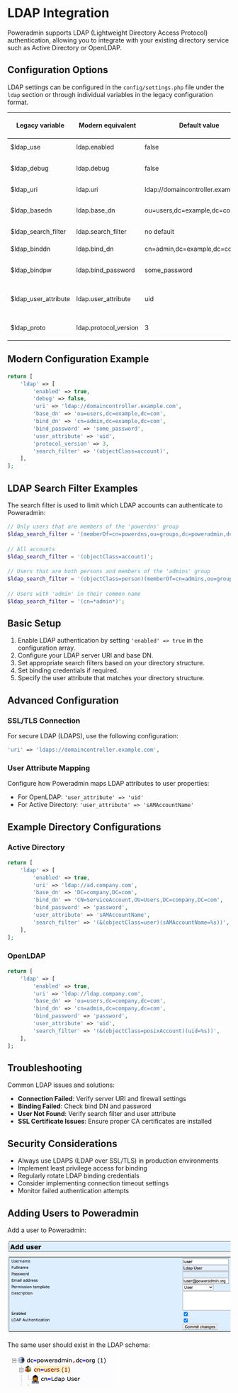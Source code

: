 # LDAP Integration

Poweradmin supports LDAP (Lightweight Directory Access Protocol) authentication, allowing you to integrate with your existing directory service such as Active Directory or OpenLDAP.

## Configuration Options

LDAP settings can be configured in the `config/settings.php` file under the `ldap` section or through individual variables in the legacy configuration format.

| Legacy variable | Modern equivalent | Default value | Description | Added in version |
|----------------|-------------------|---------------|-------------|-----------------|
| $ldap_use | ldap.enabled | false | Enable LDAP authentication | 2.1.7 |
| $ldap_debug | ldap.debug | false | Enable debug for LDAP connection | 2.1.7 |
| $ldap_uri | ldap.uri | ldap://domaincontroller.example.com | LDAP server URI | 2.1.7 |
| $ldap_basedn | ldap.base_dn | ou=users,dc=example,dc=com | The top level of the LDAP directory tree | 2.1.7 |
| $ldap_search_filter | ldap.search_filter | no default | Filter for LDAP search | 2.1.7 |
| $ldap_binddn | ldap.bind_dn | cn=admin,dc=example,dc=com | LDAP user for binding | 2.1.7 |
| $ldap_bindpw | ldap.bind_password | some_password | Password for LDAP binding user | 2.1.7 |
| $ldap_user_attribute | ldap.user_attribute | uid | Username attribute used in LDAP search filter | 2.1.7 |
| $ldap_proto | ldap.protocol_version | 3 | LDAP protocol version | 2.1.7 |

## Modern Configuration Example

```php
return [
    'ldap' => [
        'enabled' => true,
        'debug' => false,
        'uri' => 'ldap://domaincontroller.example.com',
        'base_dn' => 'ou=users,dc=example,dc=com',
        'bind_dn' => 'cn=admin,dc=example,dc=com',
        'bind_password' => 'some_password',
        'user_attribute' => 'uid',
        'protocol_version' => 3,
        'search_filter' => '(objectClass=account)',
    ],
];
```

## LDAP Search Filter Examples

The search filter is used to limit which LDAP accounts can authenticate to Poweradmin:

```php
// Only users that are members of the 'powerdns' group
$ldap_search_filter = '(memberOf=cn=powerdns,ou=groups,dc=poweradmin,dc=org)';

// All accounts
$ldap_search_filter = '(objectClass=account)';

// Users that are both persons and members of the 'admins' group
$ldap_search_filter = '(objectClass=person)(memberOf=cn=admins,ou=groups,dc=poweradmin,dc=org)';

// Users with 'admin' in their common name
$ldap_search_filter = '(cn=*admin*)';
```

## Basic Setup

1. Enable LDAP authentication by setting `'enabled' => true` in the configuration array.
2. Configure your LDAP server URI and base DN.
3. Set appropriate search filters based on your directory structure.
4. Set binding credentials if required.
5. Specify the user attribute that matches your directory structure.

## Advanced Configuration

### SSL/TLS Connection

For secure LDAP (LDAPS), use the following configuration:

```php
'uri' => 'ldaps://domaincontroller.example.com',
```

### User Attribute Mapping

Configure how Poweradmin maps LDAP attributes to user properties:

- For OpenLDAP: `'user_attribute' => 'uid'`
- For Active Directory: `'user_attribute' => 'sAMAccountName'`

## Example Directory Configurations

### Active Directory

```php
return [
    'ldap' => [
        'enabled' => true,
        'uri' => 'ldap://ad.company.com',
        'base_dn' => 'DC=company,DC=com',
        'bind_dn' => 'CN=ServiceAccount,OU=Users,DC=company,DC=com',
        'bind_password' => 'password',
        'user_attribute' => 'sAMAccountName',
        'search_filter' => '(&(objectClass=user)(sAMAccountName=%s))',
    ],
];
```

### OpenLDAP

```php
return [
    'ldap' => [
        'enabled' => true,
        'uri' => 'ldap://ldap.company.com',
        'base_dn' => 'ou=users,dc=company,dc=com',
        'bind_dn' => 'cn=admin,dc=company,dc=com',
        'bind_password' => 'password',
        'user_attribute' => 'uid',
        'search_filter' => '(&(objectClass=posixAccount)(uid=%s))',
    ],
];
```

## Troubleshooting

Common LDAP issues and solutions:

- **Connection Failed**: Verify server URI and firewall settings
- **Binding Failed**: Check bind DN and password
- **User Not Found**: Verify search filter and user attribute
- **SSL Certificate Issues**: Ensure proper CA certificates are installed

## Security Considerations

- Always use LDAPS (LDAP over SSL/TLS) in production environments
- Implement least privilege access for binding
- Regularly rotate LDAP binding credentials
- Consider implementing connection timeout settings
- Monitor failed authentication attempts

## Adding Users to Poweradmin

Add a user to Poweradmin:

![Poweradmin LDAP User](../../screenshots/pwa_ldap.png)

The same user should exist in the LDAP schema:

![OpenLDAP User](../../screenshots/openldap.png)